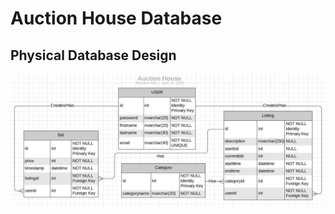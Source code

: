 # Auction House Database
## Physical Database Design
![Physical Database Design](AuctionPhysicalDesign.jpg)
